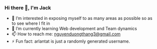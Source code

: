 ### Hi there 👋, I'm Jack

<!--
**arlantat/arlantat** is a ✨ _special_ ✨ repository because its `README.md` (this file) appears on your GitHub profile.

Here are some ideas to get you started:

- 🔭 I’m currently working on ...
- 🌱 I’m currently learning ...
- 👯 I’m looking to collaborate on ...
- 🤔 I’m looking for help with ...
- 💬 Ask me about ...
- 📫 How to reach me: ...
- 😄 Pronouns: ...
- ⚡ Fun fact: ...
-->
- 👀 I’m interested in exposing myself to as many areas as possible so as to see where I fit in
- 🌱 I’m currently learning Web development and Team dynamics
- 📫 How to reach me: nguyenduongthang3@gmail.com
- ⚡ Fun fact: arlantat is just a randomly generated username.
